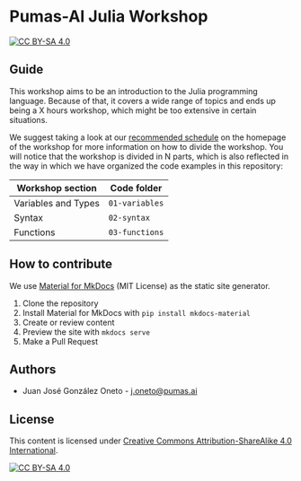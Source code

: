 # Pumas-AI Julia Workshop 

[![CC BY-SA 4.0](https://img.shields.io/badge/License-CC%20BY--SA%204.0-lightgrey.svg)](http://creativecommons.org/licenses/by-sa/4.0/)

## Guide

This workshop aims to be an introduction to the Julia programming language.
Because of that, it covers a wide range of topics and ends up being a X hours
workshop, which might be too extensive in certain situations.

We suggest taking a look at our [recommended schedule](https://pumasai-labs.github.io/Julia-Workshop/#schedule)
on the homepage of the workshop for more information on how to divide the workshop.
You will notice that the workshop is divided in N parts, which is also
reflected in the way in which we have organized the code examples in this repository:

| Workshop section    | Code folder    |
|---------------------|----------------|
| Variables and Types | `01-variables` |
| Syntax              | `02-syntax`    |
| Functions           | `03-functions` |

## How to contribute

We use [Material for MkDocs](https://github.com/squidfunk/mkdocs-material)
(MIT License) as the static site generator.

1. Clone the repository
1. Install Material for MkDocs with `pip install mkdocs-material`
1. Create or review content
1. Preview the site with `mkdocs serve`
1. Make a Pull Request

## Authors

- Juan José González Oneto - <j.oneto@pumas.ai>

## License

This content is licensed under [Creative Commons Attribution-ShareAlike 4.0 International](http://creativecommons.org/licenses/by-sa/4.0/).

[![CC BY-SA 4.0](https://licensebuttons.net/l/by-sa/4.0/88x31.png)](http://creativecommons.org/licenses/by-sa/4.0/)
